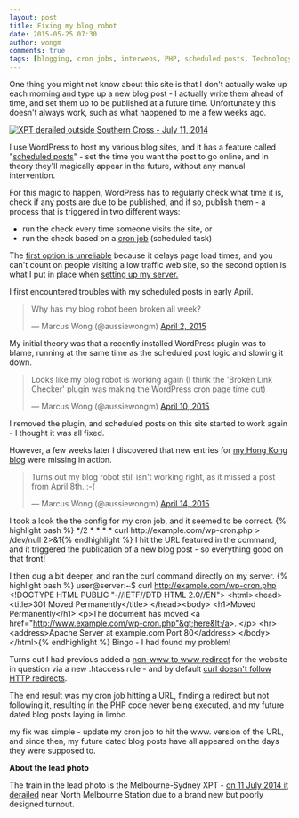 ```yaml
---
layout: post
title: Fixing my blog robot
date: 2015-05-25 07:30
author: wongm
comments: true
tags: [blogging, cron jobs, interwebs, PHP, scheduled posts, Technology, web hosting, WordPress]
---
```

One thing you might not know about this site is that I don't actually wake up each morning and type up a new blog post - I actually write them ahead of time, and set them up to be published at a future time. Unfortunately this doesn't always work, such as what happened to me a few weeks ago.

<a href="http://railgallery.wongm.com/xpt-derailment-july-2014/F107_1218.jpg.html"><img src="http://railgallery.wongm.com/cache/xpt-derailment-july-2014/F107_1218_500.jpg" alt="XPT derailed outside Southern Cross - July 11, 2014" /></a>

I use WordPress to host my various blog sites, and it has a feature called "<a href="https://make.wordpress.org/support/user-manual/content/posts/schedule-a-post/" target="_blank">scheduled posts</a>" - set the time you want the post to go online, and in theory they'll magically appear in the future, without any manual intervention.

For this magic to happen, WordPress has to regularly check what time it is, check if any posts are due to be published, and if so, publish them - a process that is triggered in two different ways:
<ul>
	<li>run the check every time someone visits the site, or</li>
	<li>run the check based on a <a href="http://en.wikipedia.org/wiki/Cron" target="_blank">cron job</a> (scheduled task)</li>
</ul>
The <a href="https://stevengliebe.com/2013/11/18/using-real-wordpress-cron-job-increased-reliability/" target="_blank">first option is unreliable</a> because it delays page load times, and you can't count on people visiting a low traffic web site, so the second option is what I put in place when <a href="https://wongm.com/2014/07/rebuilding-websites/" target="_blank">setting up my server.</a>

I first encountered troubles with my scheduled posts in early April.
<blockquote class="twitter-tweet" lang="en" data-conversation="none">
<p dir="ltr" lang="en">Why has my blog robot been broken all week?</p>
— Marcus Wong (@aussiewongm) <a href="https://twitter.com/aussiewongm/status/583522182728257540">April 2, 2015</a></blockquote>
<script src="//platform.twitter.com/widgets.js" async="" charset="utf-8"></script>

My initial theory was that a recently installed WordPress plugin was to blame, running at the same time as the scheduled post logic and slowing it down.
<blockquote class="twitter-tweet" lang="en">
<p dir="ltr" lang="en">Looks like my blog robot is working again (I think the 'Broken Link Checker' plugin was making the WordPress cron page time out)</p>
— Marcus Wong (@aussiewongm) <a href="https://twitter.com/aussiewongm/status/586631369062662144">April 10, 2015</a></blockquote>
I removed the plugin, and scheduled posts on this site started to work again - I thought it was all fixed.

However, a few weeks later I discovered that new entries for <a href="http://www.checkerboardhill.com/" target="_blank">my Hong Kong blog</a> were missing in action.
<blockquote class="twitter-tweet" lang="en">
<p dir="ltr" lang="en">Turns out my blog robot still isn't working right, as it missed a post from April 8th. :-(</p>
— Marcus Wong (@aussiewongm) <a href="https://twitter.com/aussiewongm/status/587820152898461697">April 14, 2015</a></blockquote>
I took a look the the config for my cron job, and it seemed to be correct.
{% highlight bash %}
*/2 * * * * curl http://example.com/wp-cron.php &gt; /dev/null 2&gt;&amp;1{% endhighlight %}
I hit the URL featured in the command, and it triggered the publication of a new blog post - so everything good on that front!

I then dug a bit deeper, and ran the curl command directly on my server.
{% highlight bash %}
user@server:~$ curl http://example.com/wp-cron.php
&lt;!DOCTYPE HTML PUBLIC "-//IETF//DTD HTML 2.0//EN"&gt;
&lt;html&gt;&lt;head&gt;
&lt;title&gt;301 Moved Permanently&lt;/title&gt;
&lt;/head&gt;&lt;body&gt;
&lt;h1&gt;Moved Permanently&lt;/h1&gt;
&lt;p&gt;The document has moved 
&lt;a href="http://www.example.com/wp-cron.php"&gt;here&lt;/a&gt;.
&lt;/p&gt;
&lt;hr&gt;
&lt;address&gt;Apache Server at example.com Port 80&lt;/address&gt;
&lt;/body&gt;&lt;/html&gt;{% endhighlight %}
Bingo - I had found my problem!

Turns out I had previous added a <a href="http://stackoverflow.com/questions/234723/generic-htaccess-redirect-www-to-non-www" target="_blank">non-www to www redirect</a> for the website in question via a new .htaccess rule - and by default <a href="http://stackoverflow.com/questions/20905210/curl-302-redirect-not-working-command-line" target="_blank">curl doesn't follow HTTP redirects</a>.

The end result was my cron job hitting a URL, finding a redirect but not following it, resulting in the PHP code never being executed, and my future dated blog posts laying in limbo.

my fix was simple - update my cron job to hit the www. version of the URL, and since then, my future dated blog posts have all appeared on the days they were supposed to.

<strong>About the lead photo</strong>

The train in the lead photo is the Melbourne-Sydney XPT - <a href="http://www.atsb.gov.au/publications/investigation_reports/2014/rair/ro-2014-013.aspx" target="_blank">on 11 July 2014 it derailed</a> near North Melbourne Station due to a brand new but poorly designed turnout.
